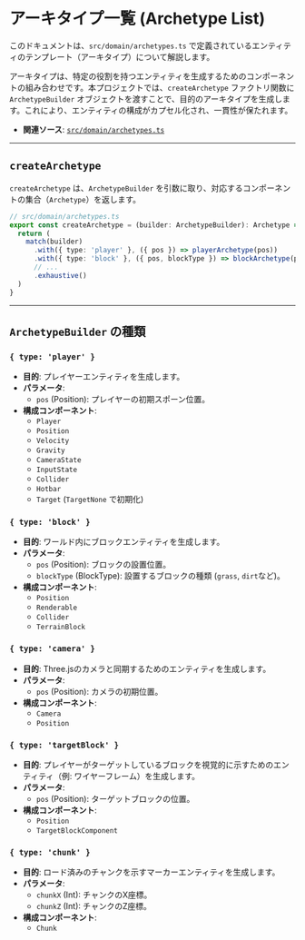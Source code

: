 # アーキタイプ一覧 (Archetype List)

このドキュメントは、`src/domain/archetypes.ts` で定義されているエンティティのテンプレート（アーキタイプ）について解説します。

アーキタイプは、特定の役割を持つエンティティを生成するためのコンポーネントの組み合わせです。本プロジェクトでは、`createArchetype` ファクトリ関数に `ArchetypeBuilder` オブジェクトを渡すことで、目的のアーキタイプを生成します。これにより、エンティティの構成がカプセル化され、一貫性が保たれます。

- **関連ソース**: [`src/domain/archetypes.ts`](../../src/domain/archetypes.ts)

---

## `createArchetype`

`createArchetype` は、`ArchetypeBuilder` を引数に取り、対応するコンポーネントの集合（`Archetype`）を返します。

```typescript
// src/domain/archetypes.ts
export const createArchetype = (builder: ArchetypeBuilder): Archetype => {
  return (
    match(builder)
      .with({ type: 'player' }, ({ pos }) => playerArchetype(pos))
      .with({ type: 'block' }, ({ pos, blockType }) => blockArchetype(pos, blockType))
      // ...
      .exhaustive()
  )
}
```

---

## `ArchetypeBuilder` の種類

### `{ type: 'player' }`

- **目的**: プレイヤーエンティティを生成します。
- **パラメータ**:
  - `pos` (Position): プレイヤーの初期スポーン位置。
- **構成コンポーネント**:
  - `Player`
  - `Position`
  - `Velocity`
  - `Gravity`
  - `CameraState`
  - `InputState`
  - `Collider`
  - `Hotbar`
  - `Target` (`TargetNone` で初期化)

### `{ type: 'block' }`

- **目的**: ワールド内にブロックエンティティを生成します。
- **パラメータ**:
  - `pos` (Position): ブロックの設置位置。
  - `blockType` (BlockType): 設置するブロックの種類 (`grass`, `dirt`など)。
- **構成コンポーネント**:
  - `Position`
  - `Renderable`
  - `Collider`
  - `TerrainBlock`

### `{ type: 'camera' }`

- **目的**: Three.jsのカメラと同期するためのエンティティを生成します。
- **パラメータ**:
  - `pos` (Position): カメラの初期位置。
- **構成コンポーネント**:
  - `Camera`
  - `Position`

### `{ type: 'targetBlock' }`

- **目的**: プレイヤーがターゲットしているブロックを視覚的に示すためのエンティティ（例: ワイヤーフレーム）を生成します。
- **パラメータ**:
  - `pos` (Position): ターゲットブロックの位置。
- **構成コンポーネント**:
  - `Position`
  - `TargetBlockComponent`

### `{ type: 'chunk' }`

- **目的**: ロード済みのチャンクを示すマーカーエンティティを生成します。
- **パラメータ**:
  - `chunkX` (Int): チャンクのX座標。
  - `chunkZ` (Int): チャンクのZ座標。
- **構成コンポーネント**:
  - `Chunk`
